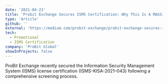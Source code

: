 ```yaml
---
date: '2021-04-23'
title: 'Probit Exchange Secures ISMS Certification: Why This Is A MASSIVE Win'
type: 'Article'
github: ''
external: 'https://medium.com/probit-exchange/probit-exchange-secures-isms-certification-why-this-is-a-massive-win-6c285b711cfa'
tech:
  - Promotional
  - ISMS Certification
company: 'ProBit Global'
showInProjects: false
---
```


ProBit Exchange recently secured the Information Security Management System (ISMS) license certification (ISMS-KISA-2021–043) following a comprehensive screening process.
